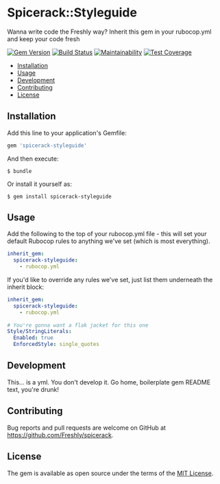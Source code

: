 # Spicerack::Styleguide

Wanna write code the Freshly way? Inherit this gem in your rubocop.yml and keep your code fresh

[![Gem Version](https://badge.fury.io/rb/spicerack-styleguide.svg)](https://badge.fury.io/rb/spicerack-styleguide)
[![Build Status](https://semaphoreci.com/api/v1/freshly/spicerack/branches/master/badge.svg)](https://semaphoreci.com/freshly/spicerack)
[![Maintainability](https://api.codeclimate.com/v1/badges/7e089c2617c530a85b17/maintainability)](https://codeclimate.com/github/Freshly/spicerack/maintainability)
[![Test Coverage](https://api.codeclimate.com/v1/badges/7e089c2617c530a85b17/test_coverage)](https://codeclimate.com/github/Freshly/spicerack/test_coverage)

* [Installation](#installation)
* [Usage](#usage)
* [Development](#development)
* [Contributing](#contributing)
* [License](#license)

## Installation

Add this line to your application's Gemfile:

```ruby
gem 'spicerack-styleguide'
```

And then execute:

    $ bundle

Or install it yourself as:

    $ gem install spicerack-styleguide

## Usage

Add the following to the top of your rubocop.yml file - this will set your default Rubocop rules to anything we've set (which is most everything).

```yaml
inherit_gem:
  spicerack-styleguide:
    - rubocop.yml
```

If you'd like to override any rules we've set, just list them underneath the inherit block:

```yaml
inherit_gem:
  spicerack-styleguide:
    - rubocop.yml
    
# You're gonna want a flak jacket for this one
Style/StringLiterals:
  Enabled: true
  EnforcedStyle: single_quotes
```

## Development

This... is a yml. You don't develop it. Go home, boilerplate gem README text, you're drunk!

## Contributing

Bug reports and pull requests are welcome on GitHub at https://github.com/Freshly/spicerack.

## License

The gem is available as open source under the terms of the [MIT License](http://opensource.org/licenses/MIT).
